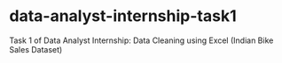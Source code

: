 # data-analyst-internship-task1
Task 1 of Data Analyst Internship: Data Cleaning using Excel (Indian Bike Sales Dataset)
